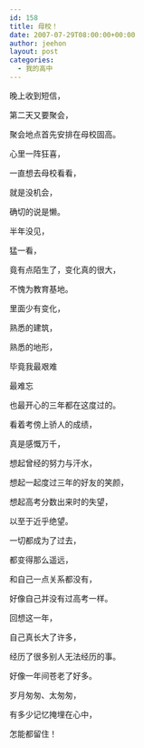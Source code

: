```yaml
---
id: 158
title: 母校！
date: 2007-07-29T08:00:00+00:00
author: jeehon
layout: post
categories:
  - 我的高中
---
```

晚上收到短信，
  
第二天又要聚会，
  
聚会地点首先安排在母校固高。
  
心里一阵狂喜，
  
一直想去母校看看，
  
就是没机会，
  
确切的说是懒。
  
半年没见，
  
猛一看，
  
竟有点陌生了，变化真的很大，
  
不愧为教育基地。
  
里面少有变化，
  
熟悉的建筑，
  
熟悉的地形，
  
毕竟我最艰难
  
最难忘
  
也最开心的三年都在这度过的。
  
看着考傍上骄人的成绩，
  
真是感慨万千，
  
想起曾经的努力与汗水，
  
想起一起度过三年的好友的笑颜，
  
想起高考分数出来时的失望，
  
以至于近乎绝望。
  
一切都成为了过去，
  
都变得那么遥远，
  
和自己一点关系都没有，
  
好像自己并没有过高考一样。
  
回想这一年，
  
自己真长大了许多，
  
经历了很多别人无法经历的事。
  
好像一年间苍老了好多。
  
岁月匆匆、太匆匆，
  
有多少记忆掩埋在心中，
  
怎能都留住！